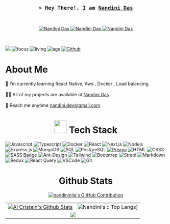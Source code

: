 

<!-- Intro  -->

<h3 align="center">
        <samp>&gt; Hey There!, I am
                <b><a target="_blank" href="https://nandinidas.netlify.app/">Nandini Das</a></b>
        </samp>
</h3>
<br/>

<p align="center">
 <a href="https://nandinidas.netlify.app/" target="blank">
  <img src="https://img.shields.io/badge/Website-DC143C?style=for-the-badge&logo=medium&logoColor=white" alt="Nandini Das" />
 </a>
 <a href="https://www.linkedin.com/in/nandinidas1/" target="_blank">
  <img src="https://img.shields.io/badge/LinkedIn-0077B5?style=for-the-badge&logo=linkedin&logoColor=white" alt="Nandini Das"/>
 </a>
 <a href="https://facebook.com/nandini.web" target="_blank">
  <img src="https://img.shields.io/badge/Facebook-20BEFF?&style=for-the-badge&logo=facebook&logoColor=white" alt="Nandini Das"  />
 </a> 
</p>
<br />

[![](https://visitcount.itsvg.in/api?id=nandininila&icon=5&color=12)](https://visitcount.itsvg.in)
![focus](https://img.shields.io/badge/focus-Full%20Stack-brightgreen)
![living](https://img.shields.io/badge/living-Dhaka-blue)
![age](https://img.shields.io/badge/Age-20-blueviolet)
[![Github](https://img.shields.io/github/followers/nandininila?label=Follow&style=social)](https://github.com/nandininila)

<h1> About Me </h1>
🌱 I’m currently learning React Native, Aws , Docker , Load balancing.   <br>  <br> 
👨‍💻 All of my projects are available at <a href='https://nandinidas.netlify.app/' >Nandini Das</a>  <br><br> 📧  Reach me anytime <a
    href="mailto:nandini.dev@gmail.com" target="_blank" rel="noopener">nandini.dev@gmail.com</a> <br>


<h1 align="center"><img
        src="https://media2.giphy.com/media/QssGEmpkyEOhBCb7e1/giphy.gif?cid=ecf05e47a0n3gi1bfqntqmob8g9aid1oyj2wr3ds3mg700bl&rid=giphy.gif"
        width='40' />&nbsp;Tech Stack</h1>
        
![Javascript](https://img.shields.io/badge/Javascript-F0DB4F?style=for-the-badge&labelColor=black&logo=javascript&logoColor=F0DB4F)
![Typescript](https://img.shields.io/badge/Typescript-007acc?style=for-the-badge&labelColor=black&logo=typescript&logoColor=007acc)
![Docker](https://img.shields.io/badge/Docker-2496ED?style=for-the-badge&labelColor=black&logo=docker&logoColor=2496ED)
![React](https://img.shields.io/badge/-React-61DBFB?style=for-the-badge&labelColor=black&logo=react&logoColor=61DBFB)
![Next.js](https://img.shields.io/badge/next.js-000000?style=for-the-badge&logo=nextdotjs&logoColor=white)
![Nodejs](https://img.shields.io/badge/Nodejs-3C873A?style=for-the-badge&labelColor=black&logo=node.js&logoColor=3C873A)
![Express.js](https://img.shields.io/badge/Express.js-000000?style=for-the-badge&logo=express&logoColor=white)
![MongoDB](https://img.shields.io/badge/MongoDB-4EA94B?style=for-the-badge&logo=mongodb&logoColor=white)
![SQL](https://img.shields.io/badge/SQL-003B57?style=for-the-badge&labelColor=333&logo=sql&logoColor=003B57)
![PostgreSQL](https://img.shields.io/badge/PostgreSQL-336791?style=for-the-badge&labelColor=000&logo=postgresql&logoColor=336791)
[![Prisma](https://img.shields.io/badge/Prisma-2D3748?style=for-the-badge&labelColor=000&logo=prisma&logoColor=3C873A)](https://www.prisma.io/)
![HTML](https://img.shields.io/badge/HTML5-E34F26?style=for-the-badge&logo=html5&logoColor=white)
![CSS3](https://img.shields.io/badge/CSS3-1572B6?style=for-the-badge&logo=css3&logoColor=white)
![SASS Badge](https://img.shields.io/badge/Sass-CC6699?style=for-the-badge&logo=sass&logoColor=white)
![Ant-Design](https://img.shields.io/badge/AntDesign-0170FE?style=for-the-badge&logo=antdesign&logoColor=white)
![Tailwind](https://img.shields.io/badge/Tailwind_CSS-092749?style=for-the-badge&logo=tailwindcss&logoColor=06B6D4&labelColor=000000)
![Bootstrap](https://img.shields.io/badge/Bootstrap-563D7C?style=for-the-badge&logo=bootstrap&logoColor=white)
![Strapi](https://img.shields.io/badge/strapi-2E7EEA?style=for-the-badge&logo=strapi&logoColor=white)
![Markdown](https://img.shields.io/badge/Markdown-000000?style=for-the-badge&logo=markdown&logoColor=white)
![Redux](https://img.shields.io/badge/Redux-593D88?style=for-the-badge&logo=redux&logoColor=white)
![React Query](https://img.shields.io/badge/-React_Query-FF4154?style=for-the-badge&logo=react%20query&logoColor=white)
![VSCode](https://img.shields.io/badge/Visual_Studio-0078d7?style=for-the-badge&logo=visual%20studio&logoColor=white)
![Git](https://img.shields.io/badge/Git-F05032?style=for-the-badge&logo=git&logoColor=white)
 <br>



<p align="center">
<table>
    <h1 align="center">Github Stats</h1>
    <p align="center">
  <a  align="center" href="https://github.com/nandininila">
    <img src="https://github-profile-summary-cards.vercel.app/api/cards/profile-details?username=nandininila&theme=radical" alt="nandininila's GitHub Contribution"/>
  </a>
</p>
    <tr>
        <td>
                 <a href="https://github.com/nandininila"><img alt="Al Cristain's Github Stats" src="https://denvercoder1-github-readme-stats.vercel.app/api?username=nandininila&show_icons=true&count_private=true&theme=radical&border_color=7F3FBF&bg_color=0D1117&title_color=F85D7F&icon_color=F8D866"/></a>
        </td> <!-- &hide=html -->
        <td><img alt="Nandini's :: Top Langs]"
                src="https://github-readme-stats.vercel.app/api/top-langs/?username=nandininila&layout=donut&theme=radical&count_private=true&hide=html,css,scss,python">
        </td>
    </tr>
    <tr>
        <td colspan="2" align="center"><img align="center"
                src="https://github-readme-streak-stats.herokuapp.com?user=nandininila&theme=radical&hide_border=true">
        </td>
    </tr>
</table>
</p>
